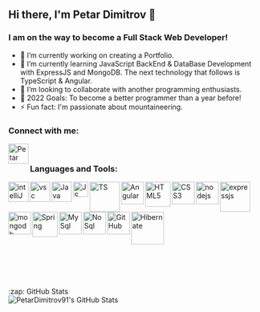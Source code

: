 ## Hi there, I'm Petar Dimitrov 👋 

### I am on the way to become a Full Stack Web Developer!

- 🔭 I’m currently working on creating a Portfolio.
- 🌱 I’m currently learning JavaScript BackEnd & DataBase Development with ExpressJS and MongoDB. The next technology that follows is TypeScript & Angular.
- 👯 I’m looking to collaborate with another programming enthusiasts.
- 🥅 2022 Goals: To become a better programmer than a year before!
- ⚡ Fun fact: I'm passionate about mountaineering.

### Connect with me:

[<img align="left" alt="Petar Dimitrov | Facebook" width="40px" src="https://user-images.githubusercontent.com/79804094/145721364-d28d5746-2dd6-44df-8d45-1ffe18fd37b7.png" />][facebook]

<br />

### Languages and Tools:

<img align="left" alt="intelliJ" width="40px" src="https://user-images.githubusercontent.com/79804094/145719955-649095c8-905c-42fb-8e38-a214a1e222d6.png" />

<img align="left" alt="vsc" width="40px" src="https://user-images.githubusercontent.com/79804094/145720916-4ca20cca-5615-4d5e-a14f-1e61716fb482.png" />

<img align="left" alt="Java" width="40px" src="https://user-images.githubusercontent.com/79804094/145722104-0a4e7423-b369-4d1e-af50-f08ad6d85b32.png" />

<img align="left" alt="JS" width="30px" src="https://user-images.githubusercontent.com/79804094/145722096-efbd0be2-5401-4783-9c79-fddd1966e233.png" />

<img align="left" alt="TS" width="60px" src="https://user-images.githubusercontent.com/79804094/145721959-1b42ec4a-304e-4829-9f2a-4f01b1a4c508.png" />

<img align="left" alt="Angular" width="45px" src="https://user-images.githubusercontent.com/79804094/145721954-e79b1e14-79b0-4132-bcf3-679b2a2dd32d.png" />

<img align="left" alt="HTML5" width="50px" src="https://user-images.githubusercontent.com/79804094/145720800-cb22490d-17d8-47ef-b367-f50e1e7068a3.png" />

<img align="left" alt="CSS3" width="45px" src="https://user-images.githubusercontent.com/79804094/145722124-902992cc-a68b-4871-88db-51327813549d.png" />

<img align="left" alt="nodejs" width="45px" src="https://user-images.githubusercontent.com/79804094/145722043-0bb1c8dd-8dc8-43bb-b006-16561195b5e6.png" />

<img align="left" alt="expressjs" width="60px" src="https://user-images.githubusercontent.com/79804094/145722111-75fed11d-b6d5-4816-bc83-ca31ec8ab4bd.png" />

<img align="left" alt="mongodb" width="45px" src="https://user-images.githubusercontent.com/79804094/145722572-f2d7aba8-1316-4412-9dca-f36e8243936b.png" />

<img align="rigth" alt="Hibernate" width="65px" src="https://user-images.githubusercontent.com/79804094/145723046-72bbc9ad-9fd7-4564-b2af-5320f6d7ce80.png" />

<img align="left" alt="Spring" width="50px" src="https://user-images.githubusercontent.com/79804094/145721971-dc80cd82-cf7c-4779-b4d8-69ef1bb64e5a.png" />



<img align="left" alt="MySql" width="45px" src="https://user-images.githubusercontent.com/79804094/145722055-fcc50737-7160-4418-b707-a253a758f14c.png" />

<img align="left" alt="NoSql" width="45px" src="https://user-images.githubusercontent.com/79804094/145722032-bfe073fb-ea5c-42e3-bdec-f0b66916608d.png" />

<img align="left" alt="GitHub" width="45px" src="https://user-images.githubusercontent.com/79804094/145720869-dd80739e-18f6-4ca5-baff-3c07cec7f3b6.png" />



<br />
<br />
<br />
<br />
<br />
<br />

  <summary>:zap: GitHub Stats</summary>

  <img align="left" alt="PetarDimitrov91's GitHub Stats" src="https://github-readme-stats..vercel.app/api?username=PetarDimitrov91&show_icons=true&hide_border=true" />



[facebook]: https://www.facebook.com/

